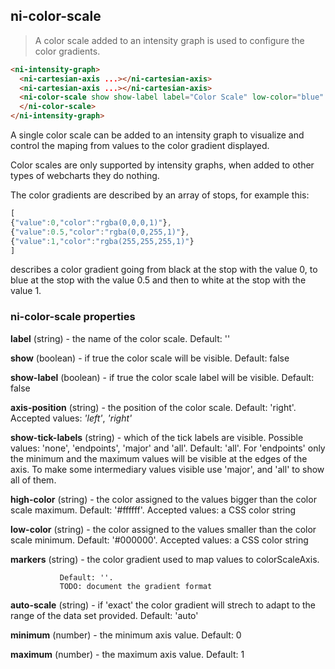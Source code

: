 ## ni-color-scale

> A color scale added to an intensity graph is used to configure the color
gradients.

```html
<ni-intensity-graph>
  <ni-cartesian-axis ...></ni-cartesian-axis>
  <ni-cartesian-axis ...></ni-cartesian-axis>
  <ni-color-scale show show-label label="Color Scale" low-color="blue" high-color="red">
  </ni-color-scale>
</ni-intensity-graph>
```

A single color scale can be added to an intensity graph to visualize and control
the maping from values to the color gradient displayed.

Color scales are only supported by intensity graphs, when added to other types of
webcharts they do nothing.

The color gradients are described by an array of stops, for example this:

```js
[
{"value":0,"color":"rgba(0,0,0,1)"},
{"value":0.5,"color":"rgba(0,0,255,1)"},
{"value":1,"color":"rgba(255,255,255,1)"}
]
```

describes a color gradient going from black at the stop with the value 0, to
blue at the stop with the value 0.5 and then to white at the stop with the value
1.


### ni-color-scale properties

**label** (string) - the name of the color scale. Default: '' 

**show** (boolean) - if true the color scale will be visible. Default: false 

**show-label** (boolean) - if true the color scale label will be visible. Default: false 

**axis-position** (string) - the position of the color scale. Default: 'right'.
               Accepted values: *'left'*, *'right'* 

**show-tick-labels** (string) - which of the tick labels are visible.
               Possible values: 'none', 'endpoints', 'major' and 'all'. Default: 'all'.
               For 'endpoints' only the minimum and the maximum values will be visible
               at the edges of the axis. To make some intermediary values visible use
               'major', and 'all' to show all of them.

**high-color** (string) - the color assigned to the values bigger than
               the color scale maximum. Default: '#ffffff'.
               Accepted values: a CSS color string

**low-color** (string) - the color assigned to the values smaller than
               the color scale minimum. Default: '#000000'.
               Accepted values: a CSS color string

**markers** (string) - the color gradient used to map values to colorScaleAxis.

               Default: ''.
               TODO: document the gradient format 

**auto-scale** (string) - if 'exact' the color gradient will strech to adapt to the
               range of the data set provided. Default: 'auto'

**minimum** (number) - the minimum axis value. Default: 0

**maximum** (number) - the maximum axis value. Default: 1
